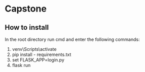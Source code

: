 # Capstone

## How to install
In the root directory run cmd and enter the following commands:
1. venv\Scripts\activate
2. pip install - requirements.txt
3. set FLASK_APP=login.py
4. flask run

